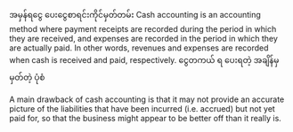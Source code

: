အမှန်ရငွေ ပေးငွေစာရင်းကိုင်မှတ်တမ်း
Cash accounting is an accounting method where payment receipts are recorded during the period in which they are received, and expenses are recorded in the period in which they are actually paid. In other words, revenues and expenses are recorded when cash is received and paid, respectively.  ငွေတကယ် ရ ပေးရတဲ့ အချိန်မှ မှတ်တဲ့ ပုံစံ

A main drawback of cash accounting is that it may not provide an accurate picture of the liabilities that have been incurred (i.e. accrued) but not yet paid for, so that the business might appear to be better off than it really is.  


